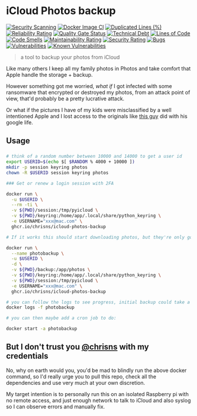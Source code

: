 # iCloud Photos backup
[![Security Scanning](https://github.com/chrisns/icloud-photos-backup/actions/workflows/security.yml/badge.svg)](https://github.com/chrisns/icloud-photos-backup/actions/workflows/security.yml)
[![Docker Image CI](https://github.com/chrisns/icloud-photos-backup/actions/workflows/dockerimage.yml/badge.svg)](https://github.com/chrisns/icloud-photos-backup/actions/workflows/dockerimage.yml)
[![Duplicated Lines (%)](https://sonarcloud.io/api/project_badges/measure?project=chrisns_icloud-photos-backup&metric=duplicated_lines_density)](https://sonarcloud.io/summary/new_code?id=chrisns_icloud-photos-backup)
[![Reliability Rating](https://sonarcloud.io/api/project_badges/measure?project=chrisns_icloud-photos-backup&metric=reliability_rating)](https://sonarcloud.io/summary/new_code?id=chrisns_icloud-photos-backup)
[![Quality Gate Status](https://sonarcloud.io/api/project_badges/measure?project=chrisns_icloud-photos-backup&metric=alert_status)](https://sonarcloud.io/summary/new_code?id=chrisns_icloud-photos-backup)
[![Technical Debt](https://sonarcloud.io/api/project_badges/measure?project=chrisns_icloud-photos-backup&metric=sqale_index)](https://sonarcloud.io/summary/new_code?id=chrisns_icloud-photos-backup)
[![Lines of Code](https://sonarcloud.io/api/project_badges/measure?project=chrisns_icloud-photos-backup&metric=ncloc)](https://sonarcloud.io/summary/new_code?id=chrisns_icloud-photos-backup)
[![Code Smells](https://sonarcloud.io/api/project_badges/measure?project=chrisns_icloud-photos-backup&metric=code_smells)](https://sonarcloud.io/summary/new_code?id=chrisns_icloud-photos-backup)
[![Maintainability Rating](https://sonarcloud.io/api/project_badges/measure?project=chrisns_icloud-photos-backup&metric=sqale_rating)](https://sonarcloud.io/summary/new_code?id=chrisns_icloud-photos-backup)
[![Security Rating](https://sonarcloud.io/api/project_badges/measure?project=chrisns_icloud-photos-backup&metric=security_rating)](https://sonarcloud.io/summary/new_code?id=chrisns_icloud-photos-backup)
[![Bugs](https://sonarcloud.io/api/project_badges/measure?project=chrisns_icloud-photos-backup&metric=bugs)](https://sonarcloud.io/summary/new_code?id=chrisns_icloud-photos-backup)
[![Vulnerabilities](https://sonarcloud.io/api/project_badges/measure?project=chrisns_icloud-photos-backup&metric=vulnerabilities)](https://sonarcloud.io/summary/new_code?id=chrisns_icloud-photos-backup)
[![Known Vulnerabilities](https://snyk.io/test/github/chrisns/icloud-photos-backup/badge.svg)](https://snyk.io/test/github/chrisns/icloud-photos-backup)



> a tool to backup your photos from iCloud

Like many others I keep all my family photos in Photos and take comfort that Apple handle the storage + backup.

However something got me worried, _what if_ I got infected with some ransomware that encrypted or destroyed my photos, from an attack point of view, that'd probably be a pretty lucrative attack.

Or what if the pictures I have of my kids were misclassified by a well intentioned Apple and I lost access to the originals like [this guy](https://news.yahoo.com/dad-took-photos-naked-toddler-142928196.html) did with his google life.

## Usage

###
```bash
# think of a random number between 10000 and 14000 to get a user id
export USERID=$(echo $[ $RANDOM % 4000 + 10000 ])
mkdir -p session keyring photos
chown -R $USERID session keyring photos

### Get or renew a login session with 2FA

docker run \
  -u $USERID \
  --rm -ti \
  -v ${PWD}/session:/tmp/pyicloud \
  -v ${PWD}/keyring:/home/app/.local/share/python_keyring \
  -e USERNAME="xxx@mac.com" \
  ghcr.io/chrisns/icloud-photos-backup

# If it works this should start downloading photos, but they're only going to a docker volume, not to your host machine to ^C to exit

docker run \
  --name photobackup \
  -u $USERID \
  -d \
  -v ${PWD}/backup:/app/photos \
  -v ${PWD}/keyring:/home/app/.local/share/python_keyring \
  -v ${PWD}/session:/tmp/pyicloud \
  -e USERNAME="xxx@mac.com" \
  ghcr.io/chrisns/icloud-photos-backup

# you can follow the logs to see progress, initial backup could take a LONG time (days-weeks)
docker logs -f photobackup

# you can then maybe add a cron job to do:

docker start -a photobackup
```

## But I don't trust you [@chrisns](@chrisns) with my credentials

No, why on earth would you, you'd be mad to blindly run the above docker command, so I'd really urge you to pull this repo, check all the dependencies and use very much at your own discretion.

My target intention is to personally run this on an isolated Raspberry pi with no remote access, and just enough network to talk to iCloud and also syslog so I can observe errors and manually fix.